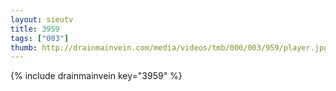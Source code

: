 ```yaml
--- 
layout: sieutv
title: 3959
tags: ["003"]
thumb: http://drainmainvein.com/media/videos/tmb/000/003/959/player.jpg
---
```

{% include drainmainvein key="3959" %} 
